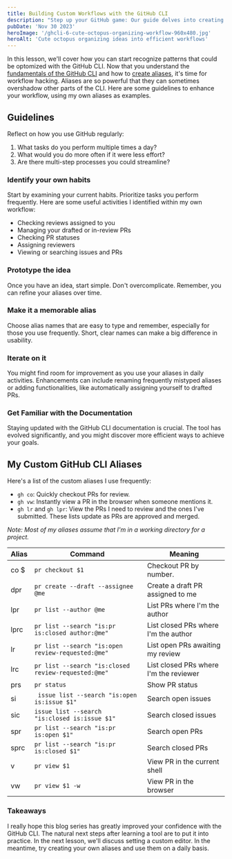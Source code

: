 ```yaml
---
title: Building Custom Workflows with the GitHub CLI
description: "Step up your GitHub game: Our guide delves into creating effective CLI aliases to simplify repetitive tasks, enhancing your workflow and saving time every day."
pubDate: 'Nov 30 2023'
heroImage: '/ghcli-6-cute-octopus-organizing-workflow-960x480.jpg'
heroAlt: 'Cute octopus organizing ideas into efficient workflows'
---
```


In this lesson, we'll cover how you can start recognize patterns that could be optomized with the GitHub CLI. Now that you understand the [fundamentals of the GitHub CLI](/blog/ghcli-3-deconstructing-and-building-commands/) and how to [create aliases](/blog/ghcli-5-creating-and-managing-github-cli-aliases/), it's time for workflow hacking. Aliases are so powerful that they can sometimes overshadow other parts of the CLI. Here are some guidelines to enhance your workflow, using my own aliases as examples.

## Guidelines
Reflect on how you use GitHub regularly:

1. What tasks do you perform multiple times a day?
2. What would you do more often if it were less effort?
3. Are there multi-step processes you could streamline?

### Identify your own habits
Start by examining your current habits. Prioritize tasks you perform frequently. Here are some useful activities I identified within my own workflow:

- Checking reviews assigned to you
- Managing your drafted or in-review PRs
- Checking PR statuses
- Assigning reviewers
- Viewing or searching issues and PRs

### Prototype the idea
Once you have an idea, start simple. Don't overcomplicate. Remember, you can refine your aliases over time.

### Make it a memorable alias
Choose alias names that are easy to type and remember, especially for those you use frequently. Short, clear names can make a big difference in usability.

### Iterate on it
You might find room for improvement as you use your aliases in daily activities. Enhancements can include renaming frequently mistyped aliases or adding functionalities, like automatically assigning yourself to drafted PRs.

### Get Familiar with the Documentation
Staying updated with the GitHub CLI documentation is crucial. The tool has evolved significantly, and you might discover more efficient ways to achieve your goals.

## My Custom GitHub CLI Aliases
Here's a list of the custom aliases I use frequently:

- `gh co`: Quickly checkout PRs for review.
- `gh vw`: Instantly view a PR in the browser when someone mentions it.
- `gh lr` and `gh lpr`: View the PRs I need to review and the ones I've submitted. These lists update as PRs are approved and merged.

*Note: Most of my aliases assume that I'm in a working directory for a project.*

| Alias | Command | Meaning |
| ------- | ----- | ------- |
| co $ | `pr checkout $1` | Checkout PR by number. |
| dpr | `pr create --draft --assignee @me` | Create a draft PR assigned to me |
| lpr | `pr list --author @me` | List PRs where I'm the author |
| lprc | `pr list --search "is:pr is:closed author:@me"` | List closed PRs where I'm the author |
| lr | `pr list --search "is:open review-requested:@me"` | List open PRs awaiting my review |
| lrc | `pr list --search "is:closed review-requested:@me"` | List closed PRs where I'm the reviewer |
| prs | `pr status` | Show PR status
| si | ` issue list --search "is:open is:issue $1"` | Search open issues |
| sic | `issue list --search "is:closed is:issue $1"` | Search closed issues |
| spr | `pr list --search "is:pr is:open $1"` | Search open PRs |
| sprc | `pr list --search "is:pr is:closed $1"` | Search closed PRs |
| v | `pr view $1` | View PR in the current shell |
| vw | `pr view $1 -w` | View PR in the browser |

### Takeaways
I really hope this blog series has greatly improved your confidence with the GitHub CLI. The natural next steps after learning a tool are to put it into practice. In the next lesson, we'll discuss setting a custom editor. In the meantime, try creating your own aliases and use them on a daily basis.